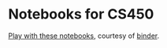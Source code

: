 # Notebooks for CS450

[Play with these
notebooks](http://mybinder.org/repo/illinois-scicomp/cs450-s19-binder), courtesy of
[binder](http://mybinder.org).
